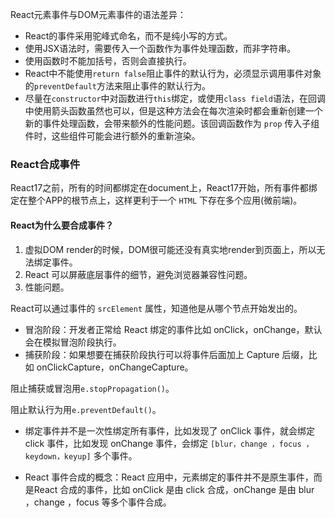 React元素事件与DOM元素事件的语法差异：

- React的事件采用驼峰式命名，而不是纯小写的方式。
- 使用JSX语法时，需要传入一个函数作为事件处理函数，而非字符串。
- 使用函数时不能加括号，否则会直接执行。
- React中不能使用`return false`阻止事件的默认行为，必须显示调用事件对象的`preventDefault`方法来阻止事件的默认行为。
- 尽量在`constructor`中对函数进行`this`绑定，或使用`class field`语法，在回调中使用箭头函数虽然也可以，但是这种方法会在每次渲染时都会重新创建一个新的事件处理函数，会带来额外的性能问题。该回调函数作为 `prop` 传入子组件时，这些组件可能会进行额外的重新渲染。

### React合成事件

React17之前，所有的时间都绑定在document上，React17开始，所有事件都绑定在整个APP的根节点上，这样更利于一个 `HTML` 下存在多个应用(微前端)。

#### React为什么要合成事件？

1. 虚拟DOM render的时候，DOM很可能还没有真实地render到页面上，所以无法绑定事件。
2. React 可以屏蔽底层事件的细节，避免浏览器兼容性问题。
3. 性能问题。

React可以通过事件的 `srcElement` 属性，知道他是从哪个节点开始发出的。

- 冒泡阶段：开发者正常给 React 绑定的事件比如 onClick，onChange，默认会在模拟冒泡阶段执行。
- 捕获阶段：如果想要在捕获阶段执行可以将事件后面加上 Capture 后缀，比如 onClickCapture，onChangeCapture。

阻止捕获或冒泡用`e.stopPropagation()`。

阻止默认行为用`e.preventDefault()`。

- 绑定事件并不是一次性绑定所有事件，比如发现了 onClick 事件，就会绑定 click 事件，比如发现 onChange 事件，会绑定 `[blur，change ，focus ，keydown，keyup]` 多个事件。

- React 事件合成的概念：React 应用中，元素绑定的事件并不是原生事件，而是React 合成的事件，比如 onClick 是由 click 合成，onChange 是由 blur ，change ，focus 等多个事件合成。
